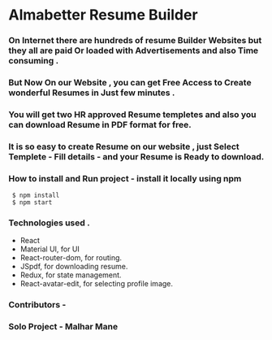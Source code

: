 # Almabetter Resume Builder 


### On Internet there are hundreds of resume Builder Websites but they all are paid Or loaded with  Advertisements and also Time consuming .

### But Now On our Website , you can get Free Access to Create wonderful Resumes in Just few minutes .

###  You will get two HR approved Resume templetes and also you can download Resume in PDF format for free. 

###  It is so easy to create Resume on our website , just Select Templete - Fill details - and your Resume is Ready to download.  

### How to install and Run project -  install it locally using npm 

     $ npm install
     $ npm start

### Technologies used .
  <ul>
    <li>React</li> 
    <li>Material UI, for UI</li>  
   <li>React-router-dom, for routing.</li>
    <li>JSpdf, for downloading resume.</li> 
    <li>Redux, for state management.</li>  
    <li>React-avatar-edit, for selecting profile image.</li>
   
  </ul>
  
 ### Contributors - 
 ### Solo Project - Malhar Mane 
  

 




